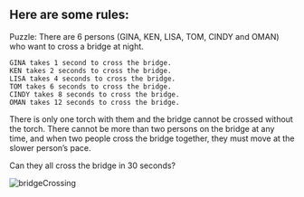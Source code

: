 ## Here are some rules:

Puzzle: There are 6 persons (GINA, KEN, LISA, TOM, CINDY and OMAN) who want to cross a bridge at night.

    GINA takes 1 second to cross the bridge.
    KEN takes 2 seconds to cross the bridge.
    LISA takes 4 seconds to cross the bridge.
    TOM takes 6 seconds to cross the bridge.
    CINDY takes 8 seconds to cross the bridge.
    OMAN takes 12 seconds to cross the bridge.

There is only one torch with them and the bridge cannot be crossed without the torch. There cannot be more than two persons on the bridge at any time, and when two people cross the bridge together, they must move at the slower person’s pace.

Can they all cross the bridge in 30 seconds?

![bridgeCrossing](https://github.com/user-attachments/assets/ee138142-4a55-4d85-b091-d5e257855641)